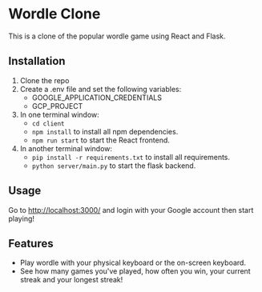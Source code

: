 # Wordle Clone

This is a clone of the popular wordle game using React and Flask.

## Installation

1. Clone the repo
2. Create a .env file and set the following variables:
   - GOOGLE_APPLICATION_CREDENTIALS
   - GCP_PROJECT
3. In one terminal window:
    - `cd client`
    - `npm install` to install all npm dependencies.
    - `npm run start` to start the React frontend.
4. In another terminal window:
   - `pip install -r requirements.txt` to install all requirements.
   - `python server/main.py` to start the flask backend.

## Usage

Go to [http://localhost:3000/](http://localhost:3000/) and login with your Google account then start playing!

## Features

* Play wordle with your physical keyboard or the on-screen keyboard.
* See how many games you've played, how often you win, your current streak and your longest streak!